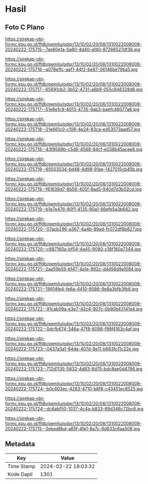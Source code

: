 # Hasil

## Foto C Plano

https://sirekap-obj-formc.kpu.go.id/ffdb/pemilu/pdpr/13/10/02/20/08/1310022008008-20240222-175715--7ae60e1a-5a80-4d40-af40-87266527df38.jpg

https://sirekap-obj-formc.kpu.go.id/ffdb/pemilu/pdpr/13/10/02/20/08/1310022008008-20240222-175716--a078e1fc-aaf1-44f2-be87-06146be79ba5.jpg

https://sirekap-obj-formc.kpu.go.id/ffdb/pemilu/pdpr/13/10/02/20/08/1310022008008-20240222-175717--65691cb2-3b52-4731-a6b9-055c846328d6.jpg

https://sirekap-obj-formc.kpu.go.id/ffdb/pemilu/pdpr/13/10/02/20/08/1310022008008-20240222-175717--51e6e1c9-4013-4735-9ab3-baefc46077a6.jpg

https://sirekap-obj-formc.kpu.go.id/ffdb/pemilu/pdpr/13/10/02/20/08/1310022008008-20240222-175718--21e661c0-c108-4e24-83ca-ed53573aad57.jpg

https://sirekap-obj-formc.kpu.go.id/ffdb/pemilu/pdpr/13/10/02/20/08/1310022008008-20240222-175718--43f9589b-c5d6-4589-84cf-e038b45acee6.jpg

https://sirekap-obj-formc.kpu.go.id/ffdb/pemilu/pdpr/13/10/02/20/08/1310022008008-20240222-175719--65503534-bd48-4d98-91ae-1427015cb45b.jpg

https://sirekap-obj-formc.kpu.go.id/ffdb/pemilu/pdpr/13/10/02/20/08/1310022008008-20240222-175719--f61639d7-8b56-405f-8ad5-940d7d3b02cd.jpg

https://sirekap-obj-formc.kpu.go.id/ffdb/pemilu/pdpr/13/10/02/20/08/1310022008008-20240222-175719--b1e7e476-80f1-4135-90a1-66efe5a3b642.jpg

https://sirekap-obj-formc.kpu.go.id/ffdb/pemilu/pdpr/13/10/02/20/08/1310022008008-20240222-175720--07acb296-a367-4a4b-89ad-fc072df8b827.jpg

https://sirekap-obj-formc.kpu.go.id/ffdb/pemilu/pdpr/13/10/02/20/08/1310022008008-20240222-175720--c887160a-bf54-4a45-9080-c18f180a7344.jpg

https://sirekap-obj-formc.kpu.go.id/ffdb/pemilu/pdpr/13/10/02/20/08/1310022008008-20240222-175721--2aa59b59-b147-4a1e-992c-d4d56d9a1084.jpg

https://sirekap-obj-formc.kpu.go.id/ffdb/pemilu/pdpr/13/10/02/20/08/1310022008008-20240222-175721--19914fe4-fe6a-4410-9086-9e8a3bfb3fb6.jpg

https://sirekap-obj-formc.kpu.go.id/ffdb/pemilu/pdpr/13/10/02/20/08/1310022008008-20240222-175722--91cab09a-e3e7-42c4-907c-0b90b43141e4.jpg

https://sirekap-obj-formc.kpu.go.id/ffdb/pemilu/pdpr/13/10/02/20/08/1310022008008-20240222-175722--0dcfb674-346a-47f8-8098-f99f4163c4af.jpg

https://sirekap-obj-formc.kpu.go.id/ffdb/pemilu/pdpr/13/10/02/20/08/1310022008008-20240222-175723--0437a3a1-64da-407d-9e11-b663fc11c22e.jpg

https://sirekap-obj-formc.kpu.go.id/ffdb/pemilu/pdpr/13/10/02/20/08/1310022008008-20240222-175723--712d1135-5832-4d83-8d75-bdc8ae0d4786.jpg

https://sirekap-obj-formc.kpu.go.id/ffdb/pemilu/pdpr/13/10/02/20/08/1310022008008-20240222-175724--b0c603ec-4263-4710-b8f8-c43451ec8525.jpg

https://sirekap-obj-formc.kpu.go.id/ffdb/pemilu/pdpr/13/10/02/20/08/1310022008008-20240222-175724--dc6abf50-1037-4c4a-b833-69d348c72bc6.jpg

https://sirekap-obj-formc.kpu.go.id/ffdb/pemilu/pdpr/13/10/02/20/08/1310022008008-20240222-175715--3ebed6bd-a65f-4fe1-8a7c-9d633c6aa508.jpg


## Metadata

| Key        | Value               |
| ---------- | ------------------- |
| Time Stamp | 2024-02-22 18:03:32 |
| Kode Dapil | 1301                |



